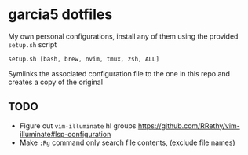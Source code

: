 # garcia5 dotfiles

My own personal configurations, install any of them using the provided `setup.sh` script

```
setup.sh [bash, brew, nvim, tmux, zsh, ALL]
```

Symlinks the associated configuration file to the one in this repo and creates a copy of the original

## TODO
- Figure out `vim-illuminate` hl groups https://github.com/RRethy/vim-illuminate#lsp-configuration
- Make `:Rg` command only search file contents, (exclude file names)
